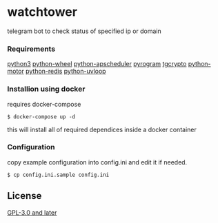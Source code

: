 # watchtower
telegram bot to check status of specified ip or domain

### Requirements
[python3](https://python.org)
[python-wheel](https://github.com/pypa/wheel)
[python-apscheduler](https://github.com/agronholm/apscheduler)
[pyrogram](https://github.com/pyrogram/pyrogram)
[tgcrypto](https://github.com/pyrogram/tgcrypto)
[python-motor](https://github.com/mongodb/motor/)
[python-redis](https://github.com/andymccurdy/redis-py)
[python-uvloop](https://github.com/MagicStack/uvloop)

### Installion using docker
requires docker-compose

```
$ docker-compose up -d
```

this will install all of required dependices inside a docker container

### Configuration
copy example configuration into config.ini and edit it if needed.

```
$ cp config.ini.sample config.ini
```

## License
[GPL-3.0 and later](https://github.com/MrCapsLock/watchtower/blob/master/LICENSE)
